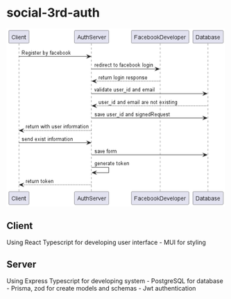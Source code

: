 ﻿# social-3rd-auth

![register-with-facebook](./docs/diagrams/out/facebook_registration/facebook_register.png)

## Client
Using React Typescript for developing user interface
    - MUI for styling

## Server
Using Express Typescript for developing system
    - PostgreSQL for database
    - Prisma, zod for create models and schemas
    - Jwt authentication
